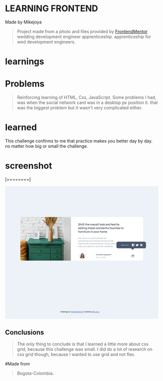 # LEARNING FRONTEND

Made by Mikejoya
> Project made from a photo and files provided by [FrontendMentor](http://www.frontendmentor.io/ "FrontendMentor")
wedding development engineer apprenticeship. apprenticeship for wed development engineers.

# learnings

# Problems

> Reinforcing learning of HTML, Css, JavaScript.
Some problems I had, was when the social network card was in a desktop px position it. that was the biggest problem but it wasn't very complicated either.


# learned
This challenge confirms to me that practice makes you better day by day. no matter how big or small the challenge.

# screenshot

[========]

![image text](./images/Screen%20Shot%202022-11-10%20at%2017.20.33.png)

## Conclusions

>The only thing to conclude is that I learned a little more about css grid, because this challenge was small. I did do a lot of research on css grid though, because I wanted to use grid and not flex.


#Made from

>Bogota-Colombia.
